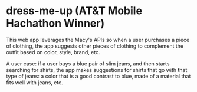 # dress-me-up (AT&T Mobile Hachathon Winner)
This web app leverages the Macy's APIs so when a user purchases a piece of clothing, the app suggests other pieces of clothing to complement the outfit based on color, style, brand, etc.

A user case: if a user buys a blue pair of slim jeans, and then starts searching for shirts, the app makes suggestions for  shirts that go with that type of jeans: a color that is a good contrast to blue, made of a material that fits well with jeans, etc.
